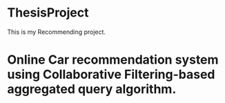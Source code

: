 # ThesisProject
This is my Recommending project.

# Online Car recommendation system using Collaborative Filtering-based aggregated query algorithm.
